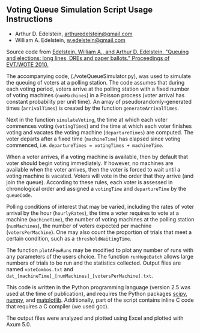## Voting Queue Simulation Script Usage Instructions

- Arthur D. Edelstein, arthuredelstein@gmail.com
- William A. Edelstein, w.edelstein@gmail.com

Source code from [Edelstein, William A., and Arthur D. Edelstein. "Queuing and elections: long lines, DREs and paper ballots." Proceedings of EVT/WOTE 2010.](http://bit.ly/T2BEFr)

The accompanying code, (./voteQueueSimulator.py), was used to simulate the queuing of voters at a polling station. The code assumes that during each voting period, voters arrive at the polling station with a fixed number of voting machines (`numMachines`) in a Poisson process (voter arrival has constant probability per unit time). An array of pseudorandomly-generated times (`arrivalTimes`) is created by the function `generateArrivalTimes`.

Next in the function `simulateVoting`, the time at which each voter commences voting (`votingTimes`) and the time at which each voter finishes voting and vacates the voting machine (`departureTimes`) are computed. The voter departs after a fixed time (`machineTime`) has elapsed since voting commenced, i.e. `departureTimes = votingTimes + machineTime`.

When a voter arrives, if a voting machine is available, then by default that voter should begin voting immediately. If however, no machines are available when the voter arrives, then the voter is forced to wait until a voting machine is vacated. Voters will vote in the order that they arrive (and join the queue). According to these rules, each voter is assessed in chronological order and assigned a `votingTime` and `departureTime` by the `queueCode`. 

Polling conditions of interest that may be varied, including the rates of voter arrival by the hour (`hourlyRates`), the time a voter requires to vote at a machine (`machineTime`), the number of voting machines at the polling station (`numMachines`), the number of voters expected per machine (`votersPerMachine`). One may also count the proportion of trials that meet a certain condition, such as a `thresholdWaitingTime`.

The function `plotAFewRuns` may be modified to plot any number of runs with any parameters of the users choice. The function `runHugeBatch` allows large numbers of trials to be run and the statistics collected. Output files are named `voteCombos.txt` and `dat_[machineTime]_[numMachines]_[votersPerMachine].txt`.

This code is written in the Python programming language (version 2.5 was used at the time of publication), and requires the Python packages [scipy](http://scipy.org), [numpy](numpy.org), and [matplotlib](http://matplotlib.org). Additionally, part of the script contains inline C code that requires a C compiler (we used gcc). 

The output files were analyzed and plotted using Excel and plotted with Axum 5.0.

